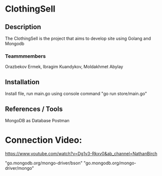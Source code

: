# ClothingSell

## Description
The ClothingSell is the project that aims to develop site using Golang and Mongodb

### Teammmembers
Orazbekov Ermek, Ibragim Kuandykov, Moldakhmet Abylay


## Installation
Install file, run main.go using console command "go run store/main.go"


## References / Tools
MongoDB as Database
Postman
# Connection Video:
https://www.youtube.com/watch?v=Dg1v3-Rkxv0&ab_channel=NathanBirch

"go.mongodb.org/mongo-driver/bson"
"go.mongodb.org/mongo-driver/mongo"
